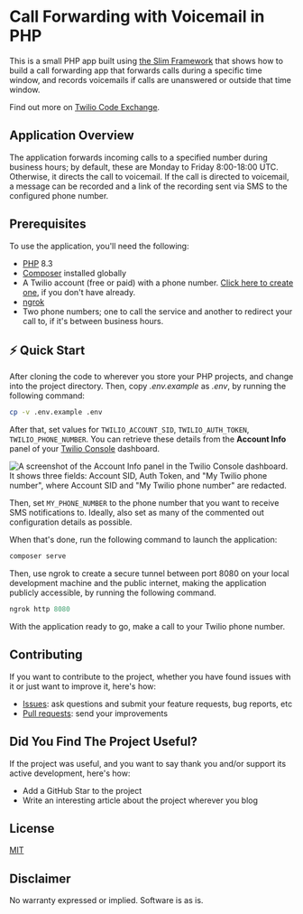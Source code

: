 # Call Forwarding with Voicemail in PHP

This is a small PHP app built using [the Slim Framework][slim-framework-url] that shows how to build a call forwarding app that forwards calls during a specific time window, and records voicemails if calls are unanswered or outside that time window.

Find out more on [Twilio Code Exchange][code-exchange-url].

## Application Overview

The application forwards incoming calls to a specified number during business hours; by default, these are Monday to Friday 8:00-18:00 UTC. Otherwise, it directs the call to voicemail. If the call is directed to voicemail, a message can be recorded and a link of the recording sent via SMS to the configured phone number.

## Prerequisites

To use the application, you'll need the following:

- [PHP](https://www.php.net) 8.3
- [Composer](https://getcomposer.org/) installed globally
- A Twilio account (free or paid) with a phone number. [Click here to create one](http://www.twilio.com/referral/QlBtVJ), if you don't have already.
- [ngrok](https://ngrok.com/)
- Two phone numbers; one to call the service and another to redirect your call to, if it's between business hours.

## ⚡️ Quick Start

After cloning the code to wherever you store your PHP projects, and change into the project directory.
Then, copy _.env.example_ as _.env_, by running the following command:

```bash
cp -v .env.example .env
```

After that, set values for `TWILIO_ACCOUNT_SID`, `TWILIO_AUTH_TOKEN`, `TWILIO_PHONE_NUMBER`.
You can retrieve these details from the **Account Info** panel of your [Twilio Console](https://console.twilio.com/) dashboard.

![A screenshot of the Account Info panel in the Twilio Console dashboard. It shows three fields: Account SID, Auth Token, and "My Twilio phone number", where Account SID and "My Twilio phone number" are redacted.](docs/images/twilio-console-account-info-panel.png)

Then, set `MY_PHONE_NUMBER` to the phone number that you want to receive SMS notifications to.
Ideally, also set as many of the commented out configuration details as possible.

When that's done, run the following command to launch the application:

```php
composer serve
```

Then, use ngrok to create a secure tunnel between port 8080 on your local development machine and the public internet, making the application publicly accessible, by running the following command.

```php
ngrok http 8080
```

With the application ready to go, make a call to your Twilio phone number.

## Contributing

If you want to contribute to the project, whether you have found issues with it or just want to improve it, here's how:

- [Issues][issues_url]: ask questions and submit your feature requests, bug reports, etc
- [Pull requests][pull_requests_url]: send your improvements

## Did You Find The Project Useful?

If the project was useful, and you want to say thank you and/or support its active development, here's how:

- Add a GitHub Star to the project
- Write an interesting article about the project wherever you blog

## License

[MIT][mit-license-url]

## Disclaimer

No warranty expressed or implied. Software is as is.

[issues_url]: https://github.com/settermjd/call-forwarding-voicemail-php/issues
[pull_requests_url]: https://github.com/settermjd/call-forwarding-voicemail-php/pulls
[twilio_referral_url]: https://www.twilio.com/referral/QlBtVJ
[slim-framework-url]: https://www.slimframework.com/
[code-exchange-url]: https://www.twilio.com/code-exchange/call-forwarding-voicemail
[ngrok-url]: https://ngrok.com/
[mit-license-url]: http://www.opensource.org/licenses/mit-license.html
[twilio-referral-url]: https://login.twilio.com/u/signup?state=hKFo2SA5Qlp2bThzaGh4T0RnUDJMU0c4VWxhZ0lYRUZrQlMxMqFur3VuaXZlcnNhbC1sb2dpbqN0aWTZIDVKUmh0dFM4ZTV0cmt2QkdKeVp6R212Z2JiMlE2U0R6o2NpZNkgTW05M1lTTDVSclpmNzdobUlKZFI3QktZYjZPOXV1cks
[php-docs-url]: https://www.php.net
[composer-url]: https://getcomposer.org/
